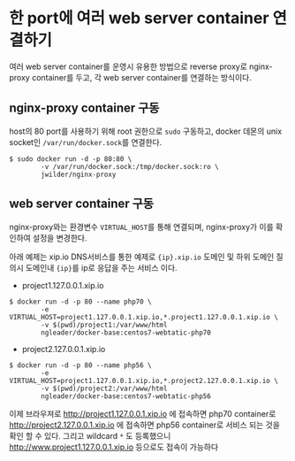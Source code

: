 # 한 port에 여러 web server container 연결하기

여러 web server container를 운영시 유용한 방법으로 reverse proxy로 nginx-proxy container를 두고, 각 web server container를 연결하는 방식이다.

## nginx-proxy container 구동
host의 80 port를 사용하기 위해 root 권한으로 `sudo` 구동하고, docker 데몬의 unix socket인 `/var/run/docker.sock`를 연결한다.
```
$ sudo docker run -d -p 80:80 \
        -v /var/run/docker.sock:/tmp/docker.sock:ro \
        jwilder/nginx-proxy
```

## web server container 구동

nginx-proxy와는 환경변수 `VIRTUAL_HOST`를 통해 연결되며, nginx-proxy가 이를 확인하여 설정을 변경한다.

아래 예제는 xip.io DNS서비스를 통한 예제로 `{ip}.xip.io` 도메인 및 하위 도메인 질의시 도메인내 `{ip}`를 ip로 응답을 주는 서비스 이다. 

- project1.127.0.0.1.xip.io
```
$ docker run -d -p 80 --name php70 \
        -e VIRTUAL_HOST=project1.127.0.0.1.xip.io,*.project1.127.0.0.1.xip.io \
        -v $(pwd)/project1:/var/www/html
        ngleader/docker-base:centos7-webtatic-php70
```

- project2.127.0.0.1.xip.io
```
$ docker run -d -p 80 --name php56 \
        -e VIRTUAL_HOST=project1.127.0.0.1.xip.io,*.project2.127.0.0.1.xip.io \
        -v $(pwd)/project2:/var/www/html
        ngleader/docker-base:centos7-webtatic-php56
```

이제 브라우져로 http://project1.127.0.0.1.xip.io 에 접속하면 php70 container로
http://project2.127.0.0.1.xip.io 에 접속하면 php56 container로 서비스 되는 것을 확인 할 수 있다.
그리고 wildcard `*` 도 등록했으니 http://www.project1.127.0.0.1.xip.io 등으로도 접속이 가능하다